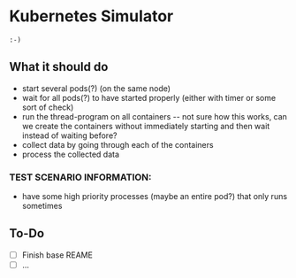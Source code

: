 # Kubernetes Simulator
```
:-)
```

## What it should do
* start several pods(?) (on the same node)
* wait for all pods(?) to have started properly (either with timer or some sort of check)
* run the thread-program on all containers -- not sure how this works, can we create the containers without immediately starting and then wait instead of waiting before?
* collect data by going through each of the containers
* process the collected data


### TEST SCENARIO INFORMATION:
* have some high priority processes (maybe an entire pod?) that only runs sometimes


## To-Do
- [ ] Finish base REAME
- [ ] ...
